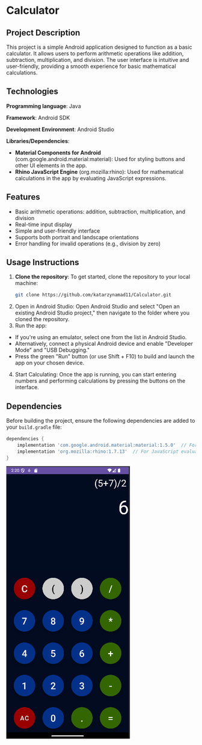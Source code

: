 # Calculator

## Project Description
This project is a simple Android application designed to function as a basic calculator. It allows users to perform arithmetic operations like addition, subtraction, multiplication, and division. The user interface is intuitive and user-friendly, providing a smooth experience for basic mathematical calculations.

## Technologies
**Programming language**: Java

**Framework**: Android SDK

**Development Environment**: Android Studio

**Libraries/Dependencies**:
- **Material Components for Android** (com.google.android.material:material): Used for styling buttons and other UI elements in the app.
- **Rhino JavaScript Engine** (org.mozilla:rhino): Used for mathematical calculations in the app by evaluating JavaScript expressions.

## Features
- Basic arithmetic operations: addition, subtraction, multiplication, and division
- Real-time input display
- Simple and user-friendly interface
- Supports both portrait and landscape orientations
- Error handling for invalid operations (e.g., division by zero)

## Usage Instructions
1. **Clone the repository**:
   To get started, clone the repository to your local machine:
   ```bash
   git clone https://github.com/katarzynamad11/Calculator.git
2. Open in Android Studio: Open Android Studio and select "Open an existing Android Studio project," then navigate to the folder where you cloned the repository.
3. Run the app:
- If you're using an emulator, select one from the list in Android Studio.
- Alternatively, connect a physical Android device and enable "Developer Mode" and "USB Debugging."
- Press the green "Run" button (or use Shift + F10) to build and launch the app on your chosen device.
4. Start Calculating:
  Once the app is running, you can start entering numbers and performing calculations by pressing the buttons on the interface.

## Dependencies

Before building the project, ensure the following dependencies are added to your `build.gradle` file:

```gradle
dependencies {
    implementation 'com.google.android.material:material:1.5.0'  // For Material Buttons and UI
    implementation 'org.mozilla:rhino:1.7.13'  // For JavaScript evaluation in the app
}
```
![Zarys](./calculator.png)
